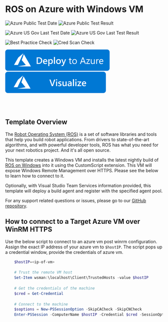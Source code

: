 # ROS on Azure with Windows VM

![Azure Public Test Date](https://azurequickstartsservice.blob.core.windows.net/badges/ros-vm-windows/PublicLastTestDate.svg)
![Azure Public Test Result](https://azurequickstartsservice.blob.core.windows.net/badges/ros-vm-windows/PublicDeployment.svg)

![Azure US Gov Last Test Date](https://azurequickstartsservice.blob.core.windows.net/badges/ros-vm-windows/FairfaxLastTestDate.svg)
![Azure US Gov Last Test Result](https://azurequickstartsservice.blob.core.windows.net/badges/ros-vm-windows/FairfaxDeployment.svg)

![Best Practice Check](https://azurequickstartsservice.blob.core.windows.net/badges/ros-vm-windows/BestPracticeResult.svg)
![Cred Scan Check](https://azurequickstartsservice.blob.core.windows.net/badges/ros-vm-windows/CredScanResult.svg)

[![Deploy To Azure](https://raw.githubusercontent.com/Azure/azure-quickstart-templates/master/1-CONTRIBUTION-GUIDE/images/deploytoazure.svg?sanitize=true)](https://portal.azure.com/#create/Microsoft.Template/uri/https%3A%2F%2Fraw.githubusercontent.com%2FAzure%2Fazure-quickstart-templates%2Fmaster%2Fros-vm-windows%2Fazuredeploy.json)
[![Visualize](https://raw.githubusercontent.com/Azure/azure-quickstart-templates/master/1-CONTRIBUTION-GUIDE/images/visualizebutton.svg?sanitize=true)](http://armviz.io/#/?load=https%3A%2F%2Fraw.githubusercontent.com%2FAzure%2Fazure-quickstart-templates%2Fmaster%2Fros-vm-windows%2Fazuredeploy.json)

<br> <br>

## Template Overview

The [Robot Operating System (ROS)](https://www.ros.org/) is a set of software
libraries and tools that help you build robot applications. From drivers to
state-of-the-art algorithms, and with powerful developer tools, ROS has what you
need for your next robotics project. And it's all open source.

This template creates a Windows VM and installs the latest nightly build of
[ROS on Windows](https://aka.ms/ros) into it using the CustomScript extension.
This VM will expose Windows Remote Management over HTTPS. Please see the below
to learn how to connect to it.

Optionally, with Visual Studio Team Services information provided, this template
will deploy a build agent and register with the specified agent pool.

For any support related questions or issues, please go to our
[GitHub repository](https://github.com/ms-iot/ROSOnWindows).

## How to connect to a Target Azure VM over WinRM HTTPS

Use the below script to connect to an azure vm post winrm configuration. Assign
the exact IP address of your azure vm to `$hostIP`. The script pops up a
credential window, provide the credentials of azure vm.

```powershell
    $hostIP=<ip-of-vm>

    # Trust the remote VM host
    Set-Item wsman:\localhost\Client\TrustedHosts -value $hostIP

    # Get the credentials of the machine
    $cred = Get-Credential

    # Connect to the machine
    $soptions = New-PSSessionOption -SkipCACheck -SkipCNCheck
    Enter-PSSession -ComputerName $hostIP -Credential $cred -SessionOption $soptions -UseSSL
```
